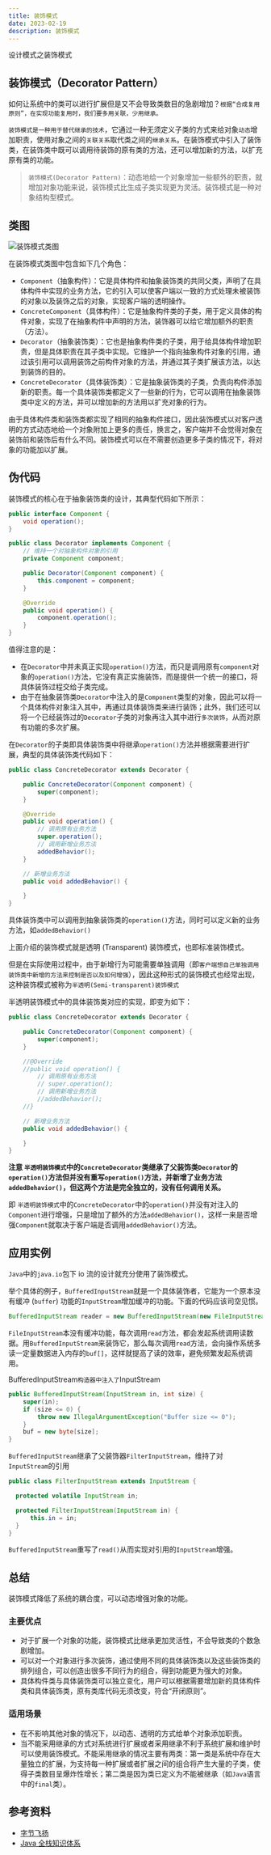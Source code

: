 ```yaml
---
title: 装饰模式
date: 2023-02-19
description: 装饰模式
---
```


设计模式之装饰模式
<!-- more -->

## 装饰模式（Decorator Pattern）

如何让系统中的类可以进行扩展但是又不会导致类数目的急剧增加？`根据“合成复用原则”，在实现功能复用时，我们要多用关联，少用继承。`

`装饰模式是一种用于替代继承的技术`，它通过一种无须定义子类的方式来给对象`动态`增加职责，使用对象之间的`关联关系`取代类之间的`继承关系`。在装饰模式中引入了装饰类，在装饰类中既可以调用待装饰的原有类的方法，还可以增加新的方法，以扩充原有类的功能。

> `装饰模式(Decorator Pattern)`：动态地给一个对象增加一些额外的职责，就增加对象功能来说，装饰模式比生成子类实现更为灵活。装饰模式是一种对象结构型模式。

## 类图

![装饰模式类图](https://cdn.jsdelivr.net/gh/AlexChen68/OSS@master/blog/advance/decorator_pattern.png)

在装饰模式类图中包含如下几个角色：

- `Component`（抽象构件）：它是具体构件和抽象装饰类的共同父类，声明了在具体构件中实现的业务方法，它的引入可以使客户端以一致的方式处理未被装饰的对象以及装饰之后的对象，实现客户端的透明操作。
- `ConcreteComponent`（具体构件）：它是抽象构件类的子类，用于定义具体的构件对象，实现了在抽象构件中声明的方法，装饰器可以给它增加额外的职责（方法）。
- `Decorator`（抽象装饰类）：它也是抽象构件类的子类，用于给具体构件增加职责，但是具体职责在其子类中实现。它维护一个指向抽象构件对象的引用，通过该引用可以调用装饰之前构件对象的方法，并通过其子类扩展该方法，以达到装饰的目的。
- `ConcreteDecorator`（具体装饰类）：它是抽象装饰类的子类，负责向构件添加新的职责。每一个具体装饰类都定义了一些新的行为，它可以调用在抽象装饰类中定义的方法，并可以增加新的方法用以扩充对象的行为。

由于具体构件类和装饰类都实现了相同的抽象构件接口，因此装饰模式以对客户透明的方式动态地给一个对象附加上更多的责任，换言之，客户端并不会觉得对象在装饰前和装饰后有什么不同。装饰模式可以在不需要创造更多子类的情况下，将对象的功能加以扩展。

## 伪代码

装饰模式的核心在于抽象装饰类的设计，其典型代码如下所示：

```java
public interface Component {
    void operation();
}

public class Decorator implements Component {
    // 维持一个对抽象构件对象的引用
    private Component component;

    public Decorator(Component component) {
        this.component = component;
    }

    @Override
    public void operation() {
        component.operation();
    }
}
```

值得注意的是：

- 在`Decorator`中并未真正实现`operation()`方法，而只是调用原有`component`对象的`operation()`方法，它没有真正实施装饰，而是提供一个统一的接口，将具体装饰过程交给子类完成。
- 由于在抽象装饰类`Decorator`中注入的是`Component`类型的对象，因此可以将一个具体构件对象注入其中，再通过具体装饰类来进行装饰；此外，我们还可以将一个已经装饰过的`Decorator`子类的对象再注入其中进行`多次装饰`，从而对原有功能的多次扩展。

在`Decorator`的子类即具体装饰类中将继承`operation()`方法并根据需要进行扩展，典型的具体装饰类代码如下：

```java
public class ConcreteDecorator extends Decorator {

    public ConcreteDecorator(Component component) {
        super(component);
    }

    @Override
    public void operation() {
        // 调用原有业务方法
        super.operation();
        // 调用新增业务方法
        addedBehavior();
    }

    // 新增业务方法
    public void addedBehavior() {

    }
}
```

具体装饰类中可以调用到抽象装饰类的`operation()`方法，同时可以定义新的业务方法，如`addedBehavior()`

上面介绍的装饰模式就是透明 (Transparent) 装饰模式，也即标准装饰模式。

但是在实际使用过程中，由于新增行为可能需要单独调用（即`客户端想自己单独调用装饰类中新增的方法来控制是否以及如何增强`），因此这种形式的装饰模式也经常出现，这种装饰模式被称为`半透明(Semi-transparent)装饰模式`

半透明装饰模式中的具体装饰类对应的实现，即变为如下：

```java
public class ConcreteDecorator extends Decorator {

    public ConcreteDecorator(Component component) {
        super(component);
    }

    //@Override
    //public void operation() {
        // 调用原有业务方法
        // super.operation();
        // 调用新增业务方法
        //addedBehavior();
    //}

    // 新增业务方法
    public void addedBehavior() {

    }
}
```

**注意 `半透明装饰模式`中的`ConcreteDecorator`类继承了父装饰类`Decorator`的`operation()`方法但并没有重写`operation()`方法，并新增了业务方法`addedBehavior()`，但这两个方法是完全独立的，没有任何调用关系。**

即 `半透明装饰模式`中的`ConcreteDecorator`中的`operation()`并没有对注入的`Component`进行增强，只是增加了额外的方法`addedBehavior()`，这样一来是否增强`Component`就取决于客户端是否调用`addedBehavior()`方法。

## 应用实例

`Java`中的`java.io`包下 io 流的设计就充分使用了装饰模式。

举个具体的例子，`BufferedInputStream`就是一个具体装饰者，它能为一个原本没有缓冲 (`buffer`) 功能的`InputStream`增加缓冲的功能。下面的代码应该司空见惯。

```java
BufferedInputStream reader = new BufferedInputStream(new FileInputStream(new File("/tmp/1.txt")));
```

`FileInputStream`本没有缓冲功能，每次调用`read`方法，都会发起系统调用读数据。用`BufferedInputStream`来装饰它，那么每次调用`read`方法，会向操作系统多读一定量数据进入内存的`buf[]`，这样就提高了读的效率，避免频繁发起系统调用。

BufferedInputStream`构造器中注入了`InputStream

```java
public BufferedInputStream(InputStream in, int size) {
    super(in);
    if (size <= 0) {
        throw new IllegalArgumentException("Buffer size <= 0");
    }
    buf = new byte[size];
}
```

`BufferedInputStream`继承了父装饰器`FilterInputStream`，维持了对`InputStream`的引用

```java
public class FilterInputStream extends InputStream {

  protected volatile InputStream in;

  protected FilterInputStream(InputStream in) {
      this.in = in;
  }
}
```

`BufferedInputStream`重写了`read()`从而实现对引用的`InputStream`增强。

## 总结

装饰模式降低了系统的耦合度，可以动态增强对象的功能。

### 主要优点

- 对于扩展一个对象的功能，装饰模式比继承更加灵活性，不会导致类的个数急剧增加。
- 可以对一个对象进行多次装饰，通过使用不同的具体装饰类以及这些装饰类的排列组合，可以创造出很多不同行为的组合，得到功能更为强大的对象。
- 具体构件类与具体装饰类可以独立变化，用户可以根据需要增加新的具体构件类和具体装饰类，原有类库代码无须改变，符合“开闭原则”。

### 适用场景

- 在不影响其他对象的情况下，以动态、透明的方式给单个对象添加职责。
- 当不能采用继承的方式对系统进行扩展或者采用继承不利于系统扩展和维护时可以使用装饰模式。不能采用继承的情况主要有两类：第一类是系统中存在大量独立的扩展，为支持每一种扩展或者扩展之间的组合将产生大量的子类，使得子类数目呈爆炸性增长；第二类是因为类已定义为不能被继承（如`Java`语言中的`final`类）。

## 参考资料

- [字节飞扬](https://bytesfly.github.io/blog/#/DesignPattern/decorator-pattern)
- [Java 全栈知识体系](https://pdai.tech/md/dev-spec/pattern/12_decorator.html)